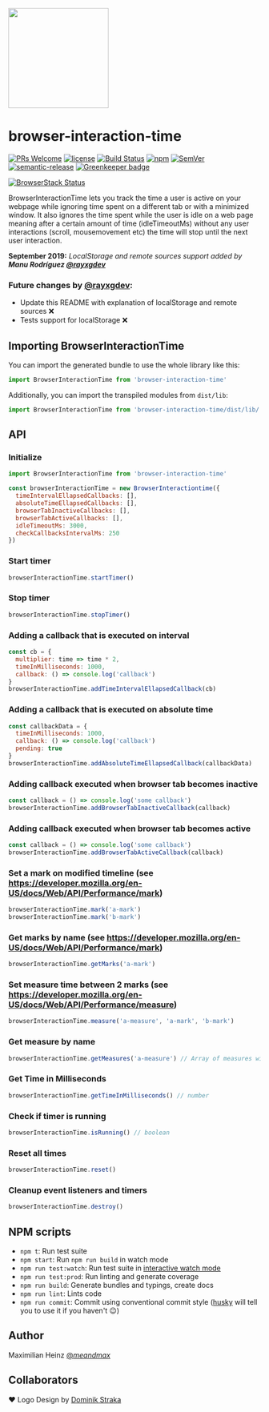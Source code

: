 <p align="left">
  <img src="https://raw.githubusercontent.com/atlassian/browser-interaction-time/master/bit.png" width="200" />
</p>

# browser-interaction-time

[![PRs Welcome](https://img.shields.io/badge/PRs-welcome-brightgreen.svg)](https://github.com/atlassian/browser-interaction-time/issues)
[![license](http://img.shields.io/badge/license-MIT-blue.svg?style=flat)](https://raw.githubusercontent.com/atlassian/browser-interaction-time/master/LICENSE)
[![Build Status](https://travis-ci.org/atlassian/browser-interaction-time.svg?branch=master)](https://travis-ci.org/atlassian/browser-interaction-time)
[![npm](https://img.shields.io/npm/v/browser-interaction-time.svg)](https://www.npmjs.com/package/browser-interaction-time)
[![SemVer](https://img.shields.io/badge/SemVer-2.0.0-brightgreen.svg)](http://semver.org/spec/v2.0.0.html)
[![semantic-release](https://img.shields.io/badge/%20%20%F0%9F%93%A6%F0%9F%9A%80-semantic--release-e10079.svg)](https://github.com/semantic-release/semantic-release) [![Greenkeeper badge](https://badges.greenkeeper.io/atlassian/browser-interaction-time.svg)](https://greenkeeper.io/)

[![BrowserStack Status](https://www.browserstack.com/automate/badge.svg?badge_key=aVA5MGZZa3k5YVBZUEZQM3J3ZmQzaFpzanpuWnVYVlpSbi9CQVltRUpxVT0tLTlsYWswQnJ1Vk9qNjdkLzNFSGk0YWc9PQ==--ee207b05cd4f22463529cf2a6bebc4d0268a6129)](https://www.browserstack.com/automate/public-build/aVA5MGZZa3k5YVBZUEZQM3J3ZmQzaFpzanpuWnVYVlpSbi9CQVltRUpxVT0tLTlsYWswQnJ1Vk9qNjdkLzNFSGk0YWc9PQ==--ee207b05cd4f22463529cf2a6bebc4d0268a6129)

BrowserInteractionTime lets you track the time a user is active on your webpage while ignoring time spent on a different tab or with a minimized window. It also ignores the time spent while the user is idle on a web page meaning after a certain amount of time (idleTimeoutMs) without any user interactions (scroll, mousemovement etc) the time will stop until the next user interaction.

**September 2019:** *LocalStorage and remote sources support added by* ***Manu Rodríguez [@rayxgdev](https://github.com/rayxgdev/)***

### Future changes by [@rayxgdev](https://github.com/rayxgdev/):

* Update this README with explanation of localStorage and remote sources :x:
* Tests support for localStorage :x:

## Importing BrowserInteractionTime

You can import the generated bundle to use the whole library like this:

```javascript
import BrowserInteractionTime from 'browser-interaction-time'
```

Additionally, you can import the transpiled modules from `dist/lib`:

```javascript
import BrowserInteractionTime from 'browser-interaction-time/dist/lib/'
```

## API

### Initialize

```js
import BrowserInteractionTime from 'browser-interaction-time'

const browserInteractionTime = new BrowserInteractiontime({
  timeIntervalEllapsedCallbacks: [],
  absoluteTimeEllapsedCallbacks: [],
  browserTabInactiveCallbacks: [],
  browserTabActiveCallbacks: [],
  idleTimeoutMs: 3000,
  checkCallbacksIntervalMs: 250
})
```

### Start timer

```js
browserInteractionTime.startTimer()
```

### Stop timer

```js
browserInteractionTime.stopTimer()
```

### Adding a callback that is executed on interval

```js
const cb = {
  multiplier: time => time * 2,
  timeInMilliseconds: 1000,
  callback: () => console.log('callback')
}
browserInteractionTime.addTimeIntervalEllapsedCallback(cb)
```

### Adding a callback that is executed on absolute time

```js
const callbackData = {
  timeInMilliseconds: 1000,
  callback: () => console.log('callback')
  pending: true
}
browserInteractionTime.addAbsoluteTimeEllapsedCallback(callbackData)
```

### Adding callback executed when browser tab becomes inactive

```js
const callback = () => console.log('some callback')
browserInteractionTime.addBrowserTabInactiveCallback(callback)
```

### Adding callback executed when browser tab becomes active

```js
const callback = () => console.log('some callback')
browserInteractionTime.addBrowserTabActiveCallback(callback)
```

### Set a mark on modified timeline (see https://developer.mozilla.org/en-US/docs/Web/API/Performance/mark)

```js
browserInteractionTime.mark('a-mark')
browserInteractionTime.mark('b-mark')
```

### Get marks by name (see https://developer.mozilla.org/en-US/docs/Web/API/Performance/mark)

```js
browserInteractionTime.getMarks('a-mark')
```

### Set measure time between 2 marks (see https://developer.mozilla.org/en-US/docs/Web/API/Performance/measure)

```js
browserInteractionTime.measure('a-measure', 'a-mark', 'b-mark')
```

### Get measure by name

```js
browserInteractionTime.getMeasures('a-measure') // Array of measures with name
```

### Get Time in Milliseconds

```js
browserInteractionTime.getTimeInMilliseconds() // number
```

### Check if timer is running

```js
browserInteractionTime.isRunning() // boolean
```

### Reset all times

```js
browserInteractionTime.reset()
```

### Cleanup event listeners and timers

```js
browserInteractionTime.destroy()
```

## NPM scripts

- `npm t`: Run test suite
- `npm start`: Run `npm run build` in watch mode
- `npm run test:watch`: Run test suite in [interactive watch mode](http://facebook.github.io/jest/docs/cli.html#watch)
- `npm run test:prod`: Run linting and generate coverage
- `npm run build`: Generate bundles and typings, create docs
- `npm run lint`: Lints code
- `npm run commit`: Commit using conventional commit style ([husky](https://github.com/typicode/husky) will tell you to use it if you haven't :wink:)

## Author

Maximilian Heinz [@_meandmax_](https://twitter.com/_meandmax_)

## Collaborators

❤️ Logo Design by [Dominik Straka](http://www.dominikstraka.de/)

